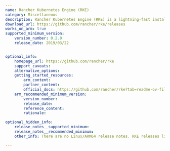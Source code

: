 ```yaml
---
name: Rancher Kubernetes Engine (RKE)
category: Miscellaneous
description: Rancher Kubernetes Engine (RKE) is a lightning-fast installer for kubernetes.
download_url: https://github.com/rancher/rke/releases
works_on_arm: true
supported_minimum_version:
    version_number: 0.2.0
    release_date: 2019/03/22


optional_info:
    homepage_url: https://github.com/rancher/rke
    support_caveats:
    alternative_options:
    getting_started_resources:
        arm_content:
        partner_content:
        official_docs: https://github.com/rancher/rke?tab=readme-ov-file#building
    arm_recommended_minimum_version:
        version_number:
        release_date:
        reference_content:
        rationale:

optional_hidden_info:
    release_notes__supported_minimum:
    release_notes__recommended_minimum:
    other_info: There are no Linux/ARM64 release notes. RKE releases linux-arm64 binaries from version 0.2.0 onwards.

---
```


